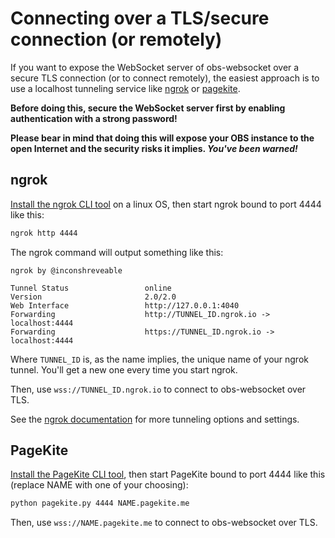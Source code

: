 # Connecting over a TLS/secure connection (or remotely)

If you want to expose the WebSocket server of obs-websocket over a secure TLS connection (or to connect remotely), the easiest approach is to use a localhost tunneling service like [ngrok](https://ngrok.com/) or [pagekite](https://pagekite.net/).

**Before doing this, secure the WebSocket server first by enabling authentication with a strong password!**

**Please bear in mind that doing this will expose your OBS instance to the open Internet and the security risks it implies. *You've been warned!***


## ngrok

[Install the ngrok CLI tool](https://ngrok.com/download) on a linux OS, then start ngrok bound to port 4444 like this:

```bash
ngrok http 4444
```

The ngrok command will output something like this:

```text
ngrok by @inconshreveable

Tunnel Status                 online
Version                       2.0/2.0
Web Interface                 http://127.0.0.1:4040
Forwarding                    http://TUNNEL_ID.ngrok.io -> localhost:4444
Forwarding                    https://TUNNEL_ID.ngrok.io -> localhost:4444
```

Where `TUNNEL_ID` is, as the name implies, the unique name of your ngrok tunnel. You'll get a new one every time you start ngrok.

Then, use `wss://TUNNEL_ID.ngrok.io` to connect to obs-websocket over TLS.

See the [ngrok documentation](https://ngrok.com/docs) for more tunneling options and settings.


## PageKite

[Install the PageKite CLI tool](http://pagekite.net/downloads), then start PageKite bound to port 4444 like this (replace NAME with one of your choosing):

```bash
python pagekite.py 4444 NAME.pagekite.me
```

Then, use `wss://NAME.pagekite.me` to connect to obs-websocket over TLS.
